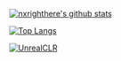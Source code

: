 [![nxrighthere's github stats](https://github-readme-stats.vercel.app/api?username=nxrighthere&theme=buefy&show_icons=true&count_private=true&include_all_commits=true&custom_title=nxrighthere%20statistics)](https://github.com/nxrighthere/nxrighther)

[![Top Langs](https://github-readme-stats.vercel.app/api/top-langs/?username=nxrighthere&layout=compact&theme=buefy)](https://github.com/nxrighthere/nxrighther)

[![UnrealCLR](https://github-readme-stats.vercel.app/api/pin/?username=nxrighthere&repo=UnrealCLR&theme=buefy)](https://github.com/nxrighthere/UnrealCLR)
